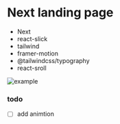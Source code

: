 # Next landing page

+ Next
+ react-slick
+ tailwind
+ framer-motion
+ @tailwindcss/typography
+ react-sroll

![example](https://github.com/nos-nart/nos-next-landing-page/blob/master/next-landing-page.gif)

### todo
- [ ] add animtion
